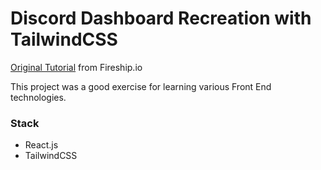 # Discord Dashboard Recreation with TailwindCSS

[Original Tutorial](https://github.com/fireship-io/tailwind-dashboard) from Fireship.io

This project was a good exercise for learning various Front End technologies. 

### Stack
* React.js
* TailwindCSS